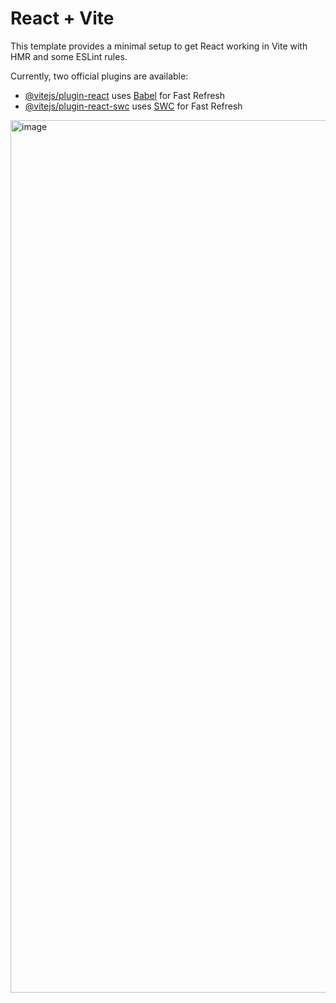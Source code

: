 # React + Vite

This template provides a minimal setup to get React working in Vite with HMR and some ESLint rules.

Currently, two official plugins are available:

- [@vitejs/plugin-react](https://github.com/vitejs/vite-plugin-react/blob/main/packages/plugin-react/README.md) uses [Babel](https://babeljs.io/) for Fast Refresh
- [@vitejs/plugin-react-swc](https://github.com/vitejs/vite-plugin-react-swc) uses [SWC](https://swc.rs/) for Fast Refresh


<img width="1396" alt="image" src="https://github.com/erkannebil/maptiler-Truck-Tracking/assets/80630016/2b456daa-a844-4447-ae68-e7df13f4b15d">

